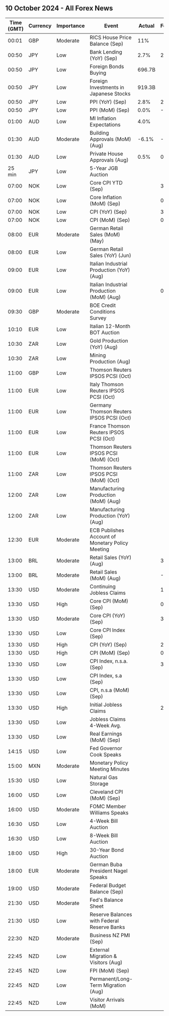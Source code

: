 ## 10 October 2024 - All Forex News

| Time (GMT) | Currency | Importance | Event | Actual | Forecast | Previous |
|------|----------|------------|-------|--------|----------|----------|
| 00:01 | GBP | Moderate | RICS House Price Balance (Sep) | 11% |  | 0% |
| 00:50 | JPY | Low | Bank Lending (YoY) (Sep) | 2.7% | 2.9% | 3.0% |
| 00:50 | JPY | Low | Foreign Bonds Buying | 696.7B |  | -55.8B |
| 00:50 | JPY | Low | Foreign Investments in Japanese Stocks | 919.3B |  | 767.6B |
| 00:50 | JPY | Low | PPI (YoY) (Sep) | 2.8% | 2.3% | 2.6% |
| 00:50 | JPY | Low | PPI (MoM) (Sep) | 0.0% | -0.3% | -0.2% |
| 01:00 | AUD | Low | MI Inflation Expectations | 4.0% |  | 4.4% |
| 01:30 | AUD | Moderate | Building Approvals (MoM) (Aug) | -6.1% | -6.1% | 11.0% |
| 01:30 | AUD | Low | Private House Approvals (Aug) | 0.5% | 0.5% | 0.9% |
| 25 min | JPY | Low | 5-Year JGB Auction |  |  | 0.521% |
| 07:00 | NOK | Low | Core CPI YTD (Sep) |  | 3.3% | 3.2% |
| 07:00 | NOK | Low | Core Inflation (MoM) (Sep) |  | 0.4% | -0.7% |
| 07:00 | NOK | Low | CPI (YoY) (Sep) |  | 3.2% | 2.6% |
| 07:00 | NOK | Low | CPI (MoM) (Sep) |  | 0.4% | -0.9% |
| 08:00 | EUR | Moderate | German Retail Sales (MoM) (May) |  |  | -1.2% |
| 08:00 | EUR | Low | German Retail Sales (YoY) (Jun) |  |  | -1.7% |
| 09:00 | EUR | Low | Italian Industrial Production (YoY) (Aug) |  |  | -3.3% |
| 09:00 | EUR | Low | Italian Industrial Production (MoM) (Aug) |  | 0.2% | -0.9% |
| 09:30 | GBP | Moderate | BOE Credit Conditions Survey |  |  |  |
| 10:10 | EUR | Low | Italian 12-Month BOT Auction |  |  | 2.892% |
| 10:30 | ZAR | Low | Gold Production (YoY) (Aug) |  |  | -3.5% |
| 10:30 | ZAR | Low | Mining Production (Aug) |  |  | -1.4% |
| 11:00 | GBP | Low | Thomson Reuters IPSOS PCSI (Oct) |  |  | 54.1 |
| 11:00 | EUR | Low | Italy Thomson Reuters IPSOS PCSI (Oct) |  |  | 46.43 |
| 11:00 | EUR | Low | Germany Thomson Reuters IPSOS PCSI (Oct) |  |  | 53.72 |
| 11:00 | EUR | Low | France Thomson Reuters IPSOS PCSI (Oct) |  |  | 47.60 |
| 11:00 | EUR | Low | Thomson Reuters IPSOS PCSI (MoM) (Oct) |  |  | 48.28 |
| 11:00 | ZAR | Low | Thomson Reuters IPSOS PCSI (MoM) (Oct) |  |  | 50.50 |
| 12:00 | ZAR | Low | Manufacturing Production (MoM) (Aug) |  |  | 2.1% |
| 12:00 | ZAR | Low | Manufacturing Production (YoY) (Aug) |  |  | 1.7% |
| 12:30 | EUR | Moderate | ECB Publishes Account of Monetary Policy Meeting |  |  |  |
| 13:00 | BRL | Moderate | Retail Sales (YoY) (Aug) |  | 3.6% | 4.4% |
| 13:00 | BRL | Moderate | Retail Sales (MoM) (Aug) |  | -0.5% | 0.6% |
| 13:30 | USD | Moderate | Continuing Jobless Claims |  | 1,830K | 1,826K |
| 13:30 | USD | High | Core CPI (MoM) (Sep) |  | 0.2% | 0.3% |
| 13:30 | USD | Moderate | Core CPI (YoY) (Sep) |  | 3.2% | 3.2% |
| 13:30 | USD | Low | Core CPI Index (Sep) |  |  | 319.77 |
| 13:30 | USD | High | CPI (YoY) (Sep) |  | 2.3% | 2.5% |
| 13:30 | USD | High | CPI (MoM) (Sep) |  | 0.1% | 0.2% |
| 13:30 | USD | Low | CPI Index, n.s.a. (Sep) |  | 314.86 | 314.80 |
| 13:30 | USD | Low | CPI Index, s.a (Sep) |  |  | 314.12 |
| 13:30 | USD | Low | CPI, n.s.a (MoM) (Sep) |  |  | 0.08% |
| 13:30 | USD | High | Initial Jobless Claims |  | 231K | 225K |
| 13:30 | USD | Low | Jobless Claims 4-Week Avg. |  |  | 224.25K |
| 13:30 | USD | Low | Real Earnings (MoM) (Sep) |  |  | 0.5% |
| 14:15 | USD | Low | Fed Governor Cook Speaks |  |  |  |
| 15:00 | MXN | Moderate | Monetary Policy Meeting Minutes |  |  |  |
| 15:30 | USD | Low | Natural Gas Storage |  |  | 55B |
| 16:00 | USD | Low | Cleveland CPI (MoM) (Sep) |  |  | 0.3% |
| 16:00 | USD | Moderate | FOMC Member Williams Speaks |  |  |  |
| 16:30 | USD | Low | 4-Week Bill Auction |  |  | 4.755% |
| 16:30 | USD | Low | 8-Week Bill Auction |  |  | 4.655% |
| 18:00 | USD | High | 30-Year Bond Auction |  |  | 4.015% |
| 18:00 | EUR | Moderate | German Buba President Nagel Speaks |  |  |  |
| 19:00 | USD | Moderate | Federal Budget Balance (Sep) |  |  | -380.0B |
| 21:30 | USD | Moderate | Fed's Balance Sheet |  |  | 7,047B |
| 21:30 | USD | Low | Reserve Balances with Federal Reserve Banks |  |  | 3.097T |
| 22:30 | NZD | Moderate | Business NZ PMI (Sep) |  |  | 45.8 |
| 22:45 | NZD | Low | External Migration & Visitors (Aug) |  |  | 3.80% |
| 22:45 | NZD | Low | FPI (MoM) (Sep) |  |  | 0.2% |
| 22:45 | NZD | Low | Permanent/Long-Term Migration (Aug) |  |  | 3,030 |
| 22:45 | NZD | Low | Visitor Arrivals (MoM) |  |  | 2.2% |
